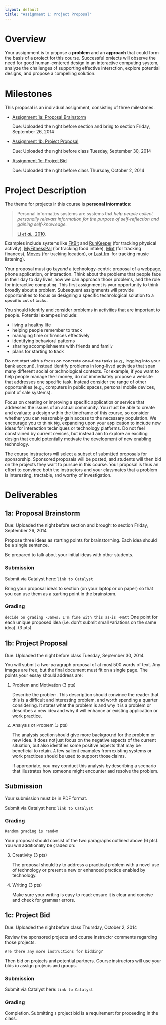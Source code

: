 ```yaml
---
layout: default
title: "Assignment 1: Project Proposal"
---
```


# Overview
Your assignment is to propose a __problem__ and an __approach__ that could form the basis of a project for this course.
Successful projects will observe the need for good human-centered design in an interactive computing system, 
analyze the challenges of supporting effective interaction, explore potential designs, and propose a compelling solution.

# Milestones
This proposal is an individual assignment, consisting of three milestones.

* [Assignment 1a: Proposal Brainstorm](#proposal_brainstorm)

  Due: Uploaded the night before section and bring to section Friday, September 26, 2014
  
* [Assignment 1b: Project Proposal](#project_proposal)

  Due: Uploaded the night before class Tuesday, September 30, 2014
  
* [Assignment 1c: Project Bid](#project_bid)

  Due: Uploaded the night before class Thursday, October 2, 2014

# Project Description
The theme for projects in this course is __personal informatics__:

> Personal informatics systems are systems that _help people collect personally relevant information for the purpose of 
> self-reflection and gaining self-knowledge._
>
> [Li _et al._, 2010](http://www.personalinformatics.org/lab/model/).

Examples include systems like [FitBit](http://www.fitbit.com/) and [RunKeeper](http://www.runkeeper.com/) (for tracking physical activity), [MyFitnessPal](http://www.myfitnesspal.com/) (for tracking food intake), [Mint](http://www.mint.com/) (for tracking finances), [Moves](http://www.moves-app.com/) (for tracking location), or [Last.fm](http://www.last.fm) (for 
tracking music listening).

Your proposal must go _beyond_ a technology-centric proposal of a webpage, phone application, or interaction. Think about 
the problems that people face in their day to day lives, how we can approach those problems, and the role for interactive computing.
This first assignment is your opportunity to think broadly about a problem. Subsequent assignments will provide 
opportunities to focus on designing a specific technological solution to a specific set of tasks.

You should identify and consider problems in activities that are important to people. Potential examples include:

* living a healthy life
* helping people remember to track
* managing time or finances effectively
* identifying behavioral patterns
* sharing accomplishments with friends and family
* plans for starting to track

Do not start with a focus on concrete one-time tasks (e.g., logging into your bank account). Instead identify problems in 
long-lived activities that span many different social or technological contexts. For example, if you want to help people 
manage their money, do not immediately propose a website that addresses one specific task. Instead consider the range of
other opportunities (e.g., computers in public spaces, personal mobile devices, point of sale systems).

Focus on creating or improving a specific application or service that addresses the issues of an actual community. 
You must be able to create and evaluate a design within the timeframe of this course, so consider whether you 
can reasonably gain access to the necessary population. We encourage you to think big, expanding upon your application 
to include new ideas for interaction techniques or technology platforms. Do not feel constrained by current devices, 
but instead aim to explore an exciting design that could potentially motivate the development of new enabling technology.

The course instructors will select a subset of submitted proposals for sponsorship. Sponsored proposals will be posted,
and students will then bid on the projects they want to pursue in this course. Your proposal is thus an effort to 
convince both the instructors and your classmates that a problem is interesting, tractable, and worthy of investigation.

# Deliverables

<a name="proposal_brainstorm"></a>

## 1a: Proposal Brainstorm
Due: Uploaded the night before section and brought to section Friday, September 26, 2014

Propose three ideas as starting points for brainstorming. Each idea should be a single sentence. 

Be prepared to talk about your initial ideas with other students.

### Submission
Submit via Catalyst here: `link to Catalyst`

Bring your proposal ideas to section (on your laptop or on paper) so that you can use them as a starting point 
in the brainstorm.

### Grading
`decide on grading -James; I'm fine with this as-is -Matt`
One point for each unique proposed idea (i.e. don't submit small variations on the same idea). (3 pts)

<a name="project_proposal"></a>

## 1b: Project Proposal
Due: Uploaded the night before class Tuesday, September 30, 2014

You will submit a two-paragraph proposal of at most 500 words of text. Any images are free, but the final document must 
fit on a single page. The points your essay should address are:

1. Problem and Motivation (3 pts)

   Describe the problem. This description should convince the reader that this is a difficult and interesting problem, and worth 
   spending a quarter considering. It states what the problem is and why it is a problem or describes a new idea and why it 
   will enhance an existing application or work practice.

2. Analysis of Problem (3 pts)

   The analysis section should give more background for the problem or new idea. It does not just focus on the negative 
   aspects of the current situation, but also identifies some positive aspects that may be beneficial to retain. A few 
   salient examples from existing systems or work practices should be used to support those claims.
   
   If appropriate, you may conduct this analysis by describing a scenario that illustrates how someone might encounter and resolve the problem.

## Submission
Your submission must be in PDF format. 

Submit via Catalyst here: `link to Catalyst`

### Grading
`Random grading is random`

Your proposal should consist of the two paragraphs outlined above (6 pts). You will additionally be graded on:

3. Creativity (3 pts)

   The proposal should try to address a practical problem with a novel use of technology or present a new or enhanced practice enabled by technology.

4. Writing (3 pts)

   Make sure your writing is easy to read: ensure it is clear and concise and check for grammar errors.

<a name="project_bid"></a>

## 1c: Project Bid
Due: Uploaded the night before class Thursday, October 2, 2014

Review the sponsored projects and course instructor comments regarding those projects.

`Are there any more instructions for bidding?`

Then bid on projects and potential partners. Course instructors will use your bids to assign projects and groups. 

### Submission
Submit via Catalyst here: `link to Catalyst`

### Grading
Completion. Submitting a project bid is a requirement for proceeding in the class.
